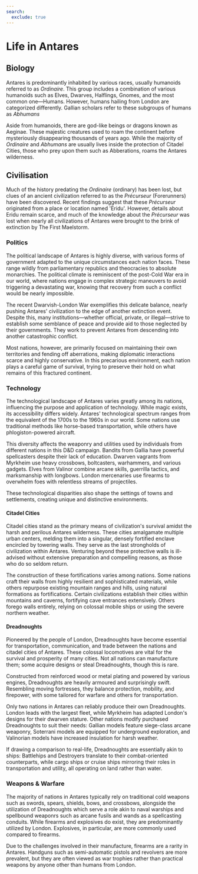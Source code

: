 ```yaml
---
search:
  exclude: true
---
```


# Life in Antares

## Biology

Antares is predominantly inhabited by various races, usually humanoids referred to as *Ordinaire*. This group includes a combination of various humanoids such as Elves, Dwarves, Halflings, Gnomes, and the most common one—Humans. However, humans hailing from London are categorized differently. Gallian scholars refer to these subgroups of humans as *Abhumans* 

Aside from humanoids, there are god-like beings or dragons known as Aeginae. These majestic creatures used to roam the continent before mysteriously disappearing thousands of years ago. While the majority of *Ordinaire* and *Abhumans* are usually lives inside the protection of Citadel Cities, those who prey upon them such as Abberations, roams the Antares wilderness.

## Civilisation

Much of the history predating the *Ordinaire* (ordinary) has been lost, but clues of an ancient civilization referred to as the *Précurseur* (Forerunners) have been discovered. Recent findings suggest that these *Précurseur* originated from a place or location named 'Eridu'. However, details about Eridu remain scarce, and much of the knowledge about the *Précurseur* was lost when nearly all civilizations of Antares were brought to the brink of extinction by The First Maelstorm.

### Politics

The political landscape of Antares is highly diverse, with various forms of government adapted to the unique circumstances each nation faces. These range wildly from parliamentary republics and theocracies to absolute monarchies. The political climate is reminiscent of the post-Cold War era in our world, where nations engage in complex strategic maneuvers to avoid triggering a devastating war, knowing that recovery from such a conflict would be nearly impossible.

The recent Dwarvish-London War exemplifies this delicate balance, nearly pushing Antares' civilization to the edge of another extinction event. Despite this, many institutions—whether official, private, or illegal—strive to establish some semblance of peace and provide aid to those neglected by their governments. They work to prevent Antares from descending into another catastrophic conflict.

Most nations, however, are primarily focused on maintaining their own territories and fending off aberrations, making diplomatic interactions scarce and highly conservative. In this precarious environment, each nation plays a careful game of survival, trying to preserve their hold on what remains of this fractured continent.

### Technology

The technological landscape of Antares varies greatly among its nations, influencing the purpose and application of technology. While magic exists, its accessibility differs widely. Antares' technological spectrum ranges from the equivalent of the 1700s to the 1960s in our world. Some nations use traditional methods like horse-based transportation, while others have phlogiston-powered aircraft.

This diversity affects the weaponry and utilities used by individuals from different nations in this D&D campaign. Bandits from Gallia have powerful spellcasters despite their lack of education. Dwarven vagrants from Myrkheim use heavy crossbows, boltcasters, warhammers, and various gadgets. Elves from Valinor combine arcane skills, guerrilla tactics, and marksmanship with longbows. London mercenaries use firearms to overwhelm foes with relentless streams of projectiles.

These technological disparities also shape the settings of towns and settlements, creating unique and distinctive environments.

#### Citadel Cities

Citadel cities stand as the primary means of civilization's survival amidst the harsh and perilous Antares wilderness. These cities amalgamate multiple urban centers, melding them into a singular, densely fortified enclave encircled by towering walls. They serve as the last strongholds of civilization within Antares. Venturing beyond these protective walls is ill-advised without extensive preparation and compelling reasons, as those who do so seldom return.

The construction of these fortifications varies among nations. Some nations craft their walls from highly resilient and sophisticated materials, while others repurpose existing mountain ranges and hills, using natural formations as fortifications. Certain civilizations establish their cities within mountains and caverns, fortifying cave entrances extensively. Others forego walls entirely, relying on colossal mobile ships or using the severe northern weather.

#### Dreadnoughts

Pioneered by the people of London, Dreadnoughts have become essential for transportation, communication, and trade between the nations and citadel cities of Antares. These colossal locomotives are vital for the survival and prosperity of many cities. Not all nations can manufacture them; some acquire designs or steal Dreadnoughts, though this is rare.

Constructed from reinforced wood or metal plating and powered by various engines, Dreadnoughts are heavily armoured and surprisingly swift. Resembling moving fortresses, they balance protection, mobility, and firepower, with some tailored for warfare and others for transportation.

Only two nations in Antares can reliably produce their own Dreadnoughts. London leads with the largest fleet, while Myrkheim has adapted London's designs for their dwarven stature. Other nations modify purchased Dreadnoughts to suit their needs: Gallian models feature siege-class arcane weaponry, Soterrani models are equipped for underground exploration, and Valinorian models have increased insulation for harsh weather.

If drawing a comparison to real-life, Dreadnoughts are essentially akin to ships: Battlehips and Destroyers translate to their combat-oriented counterparts, while cargo ships or cruise ships mirroring their roles in transportation and utility, all operating on land rather than water.

### Weapons & Warfare

The majority of nations in Antares typically rely on traditional cold weapons such as swords, spears, shields, bows, and crossbows, alongside the utilization of Dreadnoughts which serve a role akin to naval warships and spellbound weaponrs such as arcane fusils and wands as a spellcasting conduits. While firearms and explosives do exist, they are predominantly utilized by London. Explosives, in particular, are more commonly used compared to firearms.

Due to the challenges involved in their manufacture, firearms are a rarity in Antares. Handguns such as semi-automatic pistols and revolvers are more prevalent, but they are often viewed as war trophies rather than practical weapons by anyone other than humans from London. 